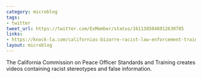 ```yaml
---
category: microblog
tags:
- twitter
tweet_url: https://twitter.com/ExMember/status/1611385046912630785
links:
- https://knock-la.com/californias-bizarre-racist-law-enforcement-training-videos/
layout: microblog
---
```

The California Commission on Peace Officer Standards and Training creates videos containing racist stereotypes and false information.
